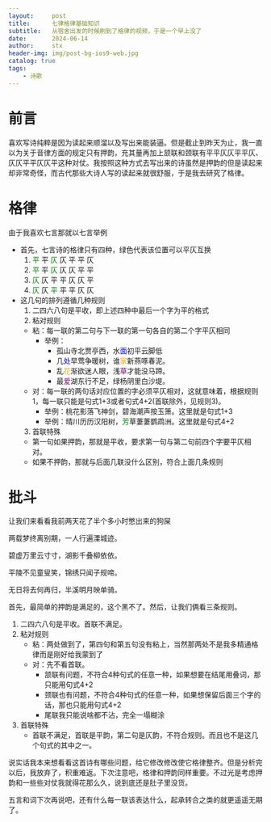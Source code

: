 ```yaml
---
layout:     post
title:      七律格律基础知识
subtitle:   从宿舍出发的时候刷到了格律的视频，于是一个早上没了
date:       2024-06-14
author:     stx
header-img: img/post-bg-ios9-web.jpg
catalog: true
tags:
    - 诗歌
---
```


# 前言
喜欢写诗纯粹是因为读起来顺溜以及写出来能装逼。但是截止到昨天为止，我一直以为关于音律方面的规定只有押韵，充其量再加上颔联和颈联有平平仄仄平平仄、仄仄平平仄仄平这种对仗。我按照这种方式去写出来的诗虽然是押韵的但是读起来却非常奇怪，而古代那些大诗人写的读起来就很舒服，于是我去研究了格律。

# 格律
由于我喜欢七言那就以七言举例
- 首先，七言诗的格律只有四种，绿色代表该位置可以平仄互换
  1. <font color=green>平</font> 平 <font color=green>仄</font> 仄 平 平 仄
  2. <font color=green>平</font> 平 <font color=green>仄</font> 仄 仄 平 平
  3. <font color=green>仄</font> 仄 平 平 仄 仄 平
  4. <font color=green>仄</font> 仄 <font color=green>平</font> 平 平 仄 仄
- 这几句的排列遵循几种规则
  1. 二四六八句是平收，即上述四种中最后一个字为平的格式
  2. 粘对规则
    - 粘：每一联的第二句与下一联的第一句各自的第二个字平仄相同
      - 举例：
        - 孤山寺北贾亭西，水<font color=blue>面</font>初平云脚低
        - 几<font color=blue>处</font>早莺争暖树，谁<font color=orange>家</font>新燕啄春泥。
        - 乱<font color=orange>花</font>渐欲迷人眼，浅<font color=purple>草</font>才能没马蹄。
        - 最<font color=purple>爱</font>湖东行不足，绿杨阴里白沙堤。     
    - 对：每一联的两句话对应位置的字必须平仄相对，这就意味着，根据规则1，每一联只能是句式1+3或者句式4+2(首联除外，见规则3)。
      - 举例：桃花影落飞神剑，碧海潮声按玉箫。这里就是句式1+3
      - 举例：晴川历历汉阳树，<font color=green>芳</font>草萋萋鹦鹉洲。这里就是句式4+2
  3.  首联特殊
    - 第一句如果押韵，那就是平收，要求第一句与第二句前四个字要平仄相对。
    - 如果不押韵，那就与后面几联没什么区别，符合上面几条规则

# 批斗
让我们来看看我前两天花了半个多小时憋出来的狗屎
<p align="left">两载梦终离别期，一人行遍溧城迹。</p><p align="left">碧虚万里云寸寸，湖影千叠柳依依。</p><p align="left">平陵不见童叟笑，锦绣只闻子规啼。</p><p align="left">无日将去何再归，半溪明月映单骑。</p>
首先，最简单的押韵是满足的，这个黑不了。然后，让我们俩看三条规则。

1. 二四六八句是平收。首联不满足。
2. 粘对规则
   - 粘：两处做到了，第四句和第五句没有粘上，当然那两处不是我多精通格律而是刚好给我蒙到了
   - 对：先不看首联。
     - 颔联有问题，不符合4种句式的任意一种，如果想要在结尾用叠词，那只能用句式4+2
     - 颈联也有问题，不符合4种句式的任意一种，如果想保留后面三个字的话，那也只能用句式4+2
     - 尾联我只能说啥都不沾，完全一塌糊涂
3. 首联特殊
   - 首联不满足，首联是平韵，第二句是仄韵，不符合规则。而且也不是这几个句式的其中之一。

说实话我本来想看看这首诗有哪些问题，给它修改修改使它格律整齐。但是分析完以后，我放弃了，积重难返。下次注意吧，格律和押韵同样重要。不过光是考虑押韵和一些些对仗我就得花那么久，说到底还是肚子里没货。

五言和词下次再说吧，还有什么每一联该表达什么，起承转合之类的就更遥遥无期了。
